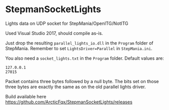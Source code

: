 # StepmanSocketLights
Lights data on UDP socket for StepMania/OpenITG/NotITG

Used Visual Studio 2017, should compile as-is.

Just drop the resulting `parallel_lights_io.dll` in the `Program` folder of StepMania.
Remember to set `LightsDriver=Parallel` in `StepMania.ini`.

You also need a `socket_lights.txt` in the `Program` folder.
Default values are:
```
127.0.0.1
27015
```

Packet contains three bytes followed by a null byte.
The bits set on those three bytes are exactly the same as on the old parallel lights driver.

Build available here https://github.com/ArcticFqx/StepmanSocketLights/releases
